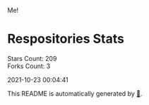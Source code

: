 Me!

# Respositories Stats
Stars Count: 209  
Forks Count: 3

2021-10-23 00:04:41  

This README is automatically generated by [🐰](https://github.com/rnitta/rnitta).
